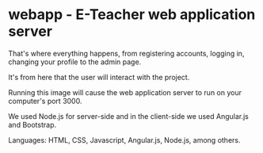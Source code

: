 # webapp - E-Teacher web application server
That's where everything happens, from registering accounts, logging in, changing your profile to the admin page.

It's from here that the user will interact with the project.

Running this image will cause the web application server to run on your computer's port 3000.

We used Node.js for server-side and in the client-side we used Angular.js and Bootstrap.

Languages: HTML, CSS, Javascript, Angular.js, Node.js, among others.
